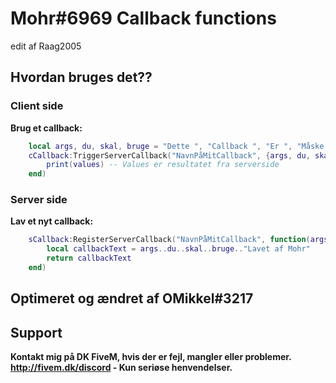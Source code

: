 # Mohr#6969 Callback functions
edit af Raag2005

## Hvordan bruges det??

### Client side

**Brug et callback:**
```lua
    local args, du, skal, bruge = "Dette ", "Callback ", "Er ", "Måske "
    cCallback:TriggerServerCallback("NavnPåMitCallback", {args, du, skal, bruge}, function(values)
        print(values) -- Values er resultatet fra serverside
    end)
```

### Server side

**Lav et nyt callback:**
```lua
    sCallback:RegisterServerCallback("NavnPåMitCallback", function(args, du, skal, bruge)
        local callbackText = args..du..skal..bruge.."Lavet af Mohr"
        return callbackText
    end)
```

## Optimeret og ændret af OMikkel#3217

## Support
**Kontakt mig på DK FiveM, hvis der er fejl, mangler eller problemer. http://fivem.dk/discord - Kun seriøse henvendelser.**
